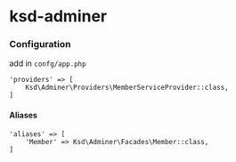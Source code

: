 # ksd-adminer

### Configuration
add in `confg/app.php`
```
'providers' => [
    Ksd\Adminer\Providers\MemberServiceProvider::class,
]
```

#### Aliases
```
'aliases' => [
    'Member' => Ksd\Adminer\Facades\Member::class,
]
```
